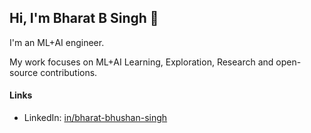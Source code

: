 ## Hi, I'm Bharat B Singh 👋

I'm an ML+AI engineer.

My work focuses on ML+AI Learning, Exploration, Research and open-source contributions. 

#### Links  
- LinkedIn: [in/bharat-bhushan-singh](https://www.linkedin.com/in/bharat-bhushan-singh)
